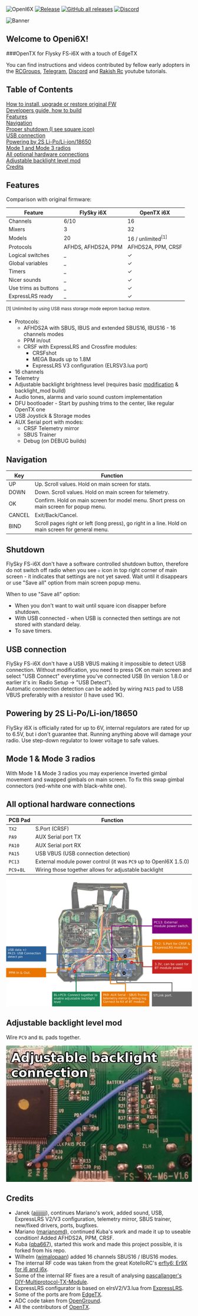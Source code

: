 ![OpenI6X](https://circleci.com/gh/OpenI6X/opentx.svg?style=shield)
[![Release](https://img.shields.io/github/v/release/OpenI6X/opentx?include_prereleases)](https://github.com/OpenI6X/opentx/releases/latest)
[![GitHub all releases](https://img.shields.io/github/downloads/OpenI6X/opentx/total)](https://github.com/OpenI6X/opentx/releases)
[![Discord](https://img.shields.io/discord/973289741862727741.svg?label=&logo=discord&logoColor=ffffff&color=7389D8&labelColor=6A7EC2)](https://discord.gg/3vKfYNTVa2)

![Banner](https://github.com/OpenI6X/opentx/doc/flysky/banner.png?raw=true)

## Welcome to Openi6X!
###OpenTX for Flysky FS-i6X with a touch of EdgeTX

You can find instructions and videos contributed by fellow early adopters in the [RCGroups](https://www.rcgroups.com/forums/showthread.php?3916435-FlySky-I6X-port-of-OpenTX), [Telegram](https://t.me/otx_flysky_i6x), [Discord](https://discord.gg/3vKfYNTVa2) and [Rakish Rc](https://www.youtube.com/playlist?list=PLfzAEbvn4Bgr3ndNrwp87UimoKVhXkzBa) youtube tutorials. 

## Table of Contents

[How to install, upgrade or restore original FW](https://github.com/OpenI6X/opentx/wiki) <br>
[Developers guide, how to build](https://github.com/OpenI6X/opentx/wiki/Contribute) <br>
[Features](#features)<br>
[Navigation](#navigation)<br>
[Proper shutdown (I see square icon)](#shutdown)<br>
[USB connection](#usb-connection)<br>
[Powering by 2S Li-Po/Li-ion/18650](#powering-by-2s-li-poli-ion18650)<br>
[Mode 1 and Mode 3 radios](#mode-1--mode-3-radios)<br>
[All optional hardware connections](#all-optional-hardware-connections)<br>
[Adjustable backlight level mod](#adjustable-backlight-level-mod)<br>
[Credits](#credits)<br>


## Features

Comparison with original firmware:

| Feature                   | FlySky i6X | OpenTX i6X                   |
|---------------------------|------------|------------------------------|
| Channels                  | 6/10       | 16                           |
| Mixers                    | 3          | 32                           |
| Models                    | 20         | 16 / unlimited<sup>[1]</sup> |
| Protocols                 | AFHDS, AFHDS2A, PPM | AFHDS2A, PPM, CRSF                    |
| Logical switches          | _          | ✓                            |
| Global variables          | _          | ✓                            |
| Timers                    | _          | ✓                            |
| Nicer sounds              | _          | ✓                            |
| Use trims as buttons      | _          | ✓                            |
| ExpressLRS ready          | _          | ✓                            |

<sup>[1] Unlimited by using USB mass storage mode eeprom backup restore.</sup>

* Protocols:
  * AFHDS2A with SBUS, IBUS and extended SBUS16, IBUS16 - 16 channels modes
  * PPM in/out
  * CRSF with ExpressLRS and Crossfire modules:
    * CRSFshot
    * MEGA Bauds up to 1.8M
    * ExpressLRS V3 configuration (ELRSV3.lua port)
* 16 channels
* Telemetry
* Adjustable backlight brightness level (requires basic [modification](#adjustable-backlight-level-mod) & backlight_mod build)
* Audio tones, alarms and vario sound custom implementation
* DFU bootloader - Start by pushing trims to the center, like regular OpenTX one
* USB Joystick & Storage modes
* AUX Serial port with modes:
  * CRSF Telemetry mirror
  * SBUS Trainer
  * Debug (on DEBUG builds)
  
## Navigation

| Key | Function                                                                                           |
| --- |----------------------------------------------------------------------------------------------------|
| UP     | Up. Scroll values. Hold on main screen for stats.                                                  |                              
| DOWN   | Down. Scroll values. Hold on main screen for telemetry.                                            |                                  
| OK     | Confirm. Hold on main screen for model menu. Short press on main screen for popup menu.            |
| CANCEL | Exit/Back/Cancel.                                                                                  |                      
| BIND   | Scroll pages right or left (long press), go right in a line. Hold on main screen for general menu. |

## Shutdown

FlySky FS-i6X don't have a software controlled shutdown button, therefore do not switch off radio when you see `▫` icon in top right corner of main screen - it indicates that settings are not yet saved. Wait until it disappears or use "Save all" option from main screen popup menu.

When to use "Save all" option:
* When you don't want to wait until square icon disapper before shutdown.
* With USB connected - when USB is connected then settings are not stored with standard delay.
* To save timers.

## USB connection

FlySky FS-i6X don't have a USB VBUS making it impossible to detect USB connection. Without modification, you need to press OK on main screen and select "USB Connect" everytime you've connected USB (In version 1.8.0 or earlier it's in: Radio Setup -> "USB Detect").<br>
Automatic connection detection can be added by wiring `PA15` pad to USB VBUS preferably with a resistor (I have used 1K).

## Powering by 2S Li-Po/Li-ion/18650

FlySky i6X is officially rated for up to 6V, internal regulators are rated for up to 6.5V, but i don't guarantee that. Running anything above will damage your radio. Use step-down regulator to lower voltage to safe values.

## Mode 1 & Mode 3 radios

With Mode 1 & Mode 3 radios you may experience inverted gimbal movement and swapped gimbals on main screen. To fix this swap gimbal connectors (red-white one with black-white one).

## All optional hardware connections

| PCB Pad    | Function                                              |
|------------|-------------------------------------------------------|
| `TX2`      | S.Port (CRSF)                                         |
| `PA9`      | AUX Serial port TX                                    |
| `PA10`     | AUX Serial port RX                                    |
| `PA15`     | USB VBUS (USB connection detection)                   |
| `PC13`     | External module power control (it was `PC9` up to OpenI6X 1.5.0) |
| `PC9`+`BL` | Wiring those together allows for adjustable backlight |

![hw](https://github.com/OpenI6X/opentx/raw/master/doc/flysky/openi6x_hardware.jpeg?raw=true)

## Adjustable backlight level mod

Wire `PC9` and `BL` pads together.

![hw](https://github.com/OpenI6X/opentx/raw/master/doc/flysky/backlight_mod.jpg?raw=true)

## Credits

* Janek ([ajjjjjjjj](https://github.com/ajjjjjjjj)), continues Mariano's work, added sound, USB, ExpressLRS V2/V3 configuration, telemetry mirror, SBUS trainer, new/fixed drivers, ports, bugfixes.
* Mariano ([marianomd](https://github.com/marianomd)), continued Kuba's work and made it up to useable condition! Added AFHDS2A, PPM, CRSF.
* Kuba ([qba667](https://github.com/qba667)), started this work and made this project possible, it is forked from his repo.
* Wilhelm ([wimalopaan](https://github.com/wimalopaan)) added 16 channels SBUS16 / IBUS16 modes.
* The internal RF code was taken from the great KotelloRC's [erfly6: Er9X for i6 and i6x](https://bitbucket.org/KotelloRC/erfly6/src/master/).
* Some of the internal RF fixes are a result of analysing [pascallanger's](https://github.com/pascallanger) [DIY-Multiprotocol-TX-Module](https://github.com/pascallanger/DIY-Multiprotocol-TX-Module).
* ExpressLRS configurator is based on elrsV2/V3.lua from [ExpressLRS](https://github.com/ExpressLRS/ExpressLRS).
* Some of the ports are from [EdgeTX](https://github.com/EdgeTX/edgetx/).
* ADC code taken from [OpenGround](https://github.com/fishpepper/OpenGround).
* All the contributors of [OpenTX](https://github.com/opentx/opentx/). 
